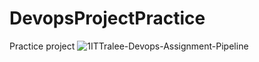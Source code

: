 # DevopsProjectPractice
Practice project
![1ITTralee-Devops-Assignment-Pipeline](https://github.com/germcauley/DevopsProjectPractice/workflows/1ITTralee-Devops-Assignment-Pipeline/badge.svg)

